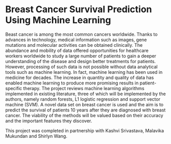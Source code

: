 # Breast Cancer Survival Prediction Using Machine Learning

Beast cancer is among the most common cancers worldwide. Thanks to advances in technology, medical information such as images, gene mutations and molecular activities can be obtained clinically. The abundance and mobility of data offered opportunities for healthcare workers worldwide to study a large number of patients
to gain a deeper understanding of the disease and design better treatments for patients. However, processing of such data is not possible without data analytical
tools such as machine learning. In fact, machine learning has been used in medicine for decades. The increase in quantity and quality of data has enabled machine
learning to produce more promising results in patient-specific therapy. The project reviews machine learning algorithms implemented in existing literature, three of
which will be implemented by the authors, namely random forests, L1 logistic regression and support vector machine (SVM). A novel data set on breast cancer
is used and the aim is to predict the survival of patients 10 years after they are diagnosed with breast cancer. The viability of the methods will be valued based on their accuracy and the important features they discover.

This project was completed in partnership with Kashvi Srivastava, Malavika Mukundan and Shirlyn Wang.
